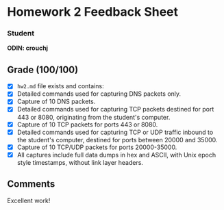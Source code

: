 # Homework 2 Feedback Sheet

### Student

**ODIN: crouchj**

## Grade (100/100)

- [x] `hw2.md` file exists and contains:
- [x] Detailed commands used for capturing DNS packets only.
- [x] Capture of 10 DNS packets.
- [x] Detailed commands used for capturing TCP packets destined for port 443 or 8080, originating from the student's computer.
- [x] Capture of 10 TCP packets for ports 443 or 8080.
- [x] Detailed commands used for capturing TCP or UDP traffic inbound to the student's computer, destined for ports between 20000 and 35000.
- [x] Capture of 10 TCP/UDP packets for ports 20000-35000.
- [x] All captures include full data dumps in hex and ASCII, with Unix epoch style timestamps, without link layer headers.

## Comments

Excellent work!